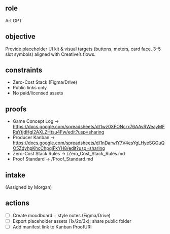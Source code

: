 ## role
Art GPT

## objective
Provide placeholder UI kit & visual targets (buttons, meters, card face, 3–5 slot symbols) aligned with Creative’s flows.

## constraints
- Zero-Cost Stack (Figma/Drive)
- Public links only
- No paid/licensed assets

## proofs
- Game Concept Log → https://docs.google.com/spreadsheets/d/1wz0XFONcrx76AAvRWeayMFRaYtjdHgl2AXLZHtsu4Fw/edit?usp=sharing
- Producer Kanban → https://docs.google.com/spreadsheets/d/1nDarwIY7V4esYgLHyeSGGuQO5ZdyhpKhcChpqlFkYH8/edit?usp=sharing
- Zero-Cost Stack Rules → /Zero_Cost_Stack_Rules.md
- Proof Standard → /Proof_Standard.md

## intake
(Assigned by Morgan)

## actions
- [ ] Create moodboard + style notes (Figma/Drive)
- [ ] Export placeholder assets (1x/2x/3x); share public folder
- [ ] Add manifest link to Kanban ProofURI
